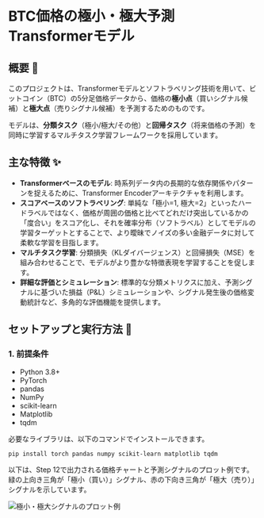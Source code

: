 # BTC価格の極小・極大予測 Transformerモデル

## 概要 🚀

このプロジェクトは、Transformerモデルとソフトラベリング技術を用いて、ビットコイン（BTC）の5分足価格データから、価格の**極小点**（買いシグナル候補）と**極大点**（売りシグナル候補）を予測するためのものです。

モデルは、**分類タスク**（極小/極大/その他）と**回帰タスク**（将来価格の予測）を同時に学習するマルチタスク学習フレームワークを採用しています。

## 主な特徴 ✨

* **Transformerベースのモデル**: 時系列データ内の長期的な依存関係やパターンを捉えるために、Transformer Encoderアーキテクチャを利用します。
* **スコアベースのソフトラベリング**: 単純な「極小=1, 極大=2」といったハードラベルではなく、価格が周囲の価格と比べてどれだけ突出しているかの「度合い」をスコア化し、それを確率分布（ソフトラベル）としてモデルの学習ターゲットとすることで、より曖昧でノイズの多い金融データに対して柔軟な学習を目指します。
* **マルチタスク学習**: 分類損失（KLダイバージェンス）と回帰損失（MSE）を組み合わせることで、モデルがより豊かな特徴表現を学習することを促します。
* **詳細な評価とシミュレーション**: 標準的な分類メトリクスに加え、予測シグナルに基づいた損益（P&L）シミュレーションや、シグナル発生後の価格変動統計など、多角的な評価機能を提供します。


## セットアップと実行方法 🔧

### 1. 前提条件

* Python 3.8+
* PyTorch
* pandas
* NumPy
* scikit-learn
* Matplotlib
* tqdm

必要なライブラリは、以下のコマンドでインストールできます。


```bash
pip install torch pandas numpy scikit-learn matplotlib tqdm
```

以下は、Step 12で出力される価格チャートと予測シグナルのプロット例です。緑の上向き三角が「極小（買い）」シグナル、赤の下向き三角が「極大（売り）」シグナルを示しています。

![極小・極大シグナルのプロット例](https://github.com/user-attachments/assets/cee5e84a-7ad6-4367-ad26-c3351462746f)


